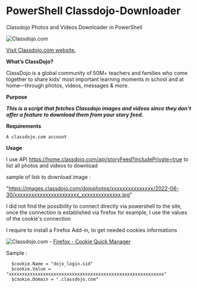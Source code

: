 # PowerShell Classdojo-Downloader
Classdojo Photos and Videos Downloader in PowerShell

![Classdojo.com](https://www.classdojo.com/static/8ceb13c1cedc11f744c9077b520d0c79/39223/classdojo_logo_176%402x.png)

[Visit Classdojo.com website.](https://www.classdojo.com)

**What’s ClassDojo?**

ClassDojo is a global community of 50M+ teachers and families who come together 
to share kids’ most important learning moments in school and at home—through 
photos, videos, messages & more.

**Purpose**

***This is a script that fetches Classdojo images and videos since they don't offer a feature to download them from your story feed.***

**Requirements**

    A classdojo.com account

**Usage**

I use API https://home.classdojo.com/api/storyFeed?includePrivate=true to list all photos and videos to download

sample of link to download image :

"https://images.classdojo.com/dojophotos/xxxxxxxxxxxxxxx/2022-06-30/xxxxxxxxxxxxxxxxxxxxxxx_xxxxxxxxxxxxxx.jpg"

I did not find the possibility to connect directly via powershell to the site, once the connection is established via firefox for example, 
I use the values of the cookie's connection 

I require to install a Firefox Add-in, to get needed cookies informations

![Classdojo.com](https://addons.mozilla.org/user-media/addon_icons/905/905349-32.png?modified=mcrushed)  - [Firefox - Cookie Quick Manager](https://addons.mozilla.org/fr/firefox/addon/cookie-quick-manager/)

Sample : 
```
  $cookie.Name = "dojo_login.sid"
  $cookie.Value = "xxxxxxxxxxxxxxxxxxxxxxxxxxxxxxxxxxxxxxxxxxxxxxxxxxxxxxxxxxx"
  $cookie.Domain = ".classdojo.com"
```
